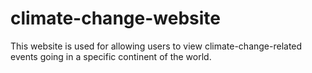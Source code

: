 # climate-change-website
This website is used for allowing users to view climate-change-related events going in a specific continent of the world.
